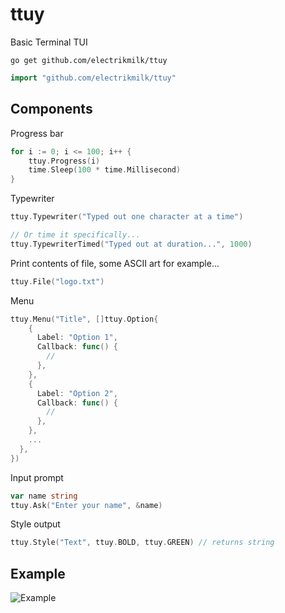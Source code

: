 # ttuy

Basic Terminal TUI

```console
go get github.com/electrikmilk/ttuy
```

```go
import "github.com/electrikmilk/ttuy"
```

## Components

Progress bar
```go
for i := 0; i <= 100; i++ {
    ttuy.Progress(i)
    time.Sleep(100 * time.Millisecond)
}
```

Typewriter
```go
ttuy.Typewriter("Typed out one character at a time")

// Or time it specifically...
ttuy.TypewriterTimed("Typed out at duration...", 1000)
```

Print contents of file, some ASCII art for example...
```go
ttuy.File("logo.txt")
```

Menu
``` go
ttuy.Menu("Title", []ttuy.Option{
    {
      Label: "Option 1",
      Callback: func() {
        //
      },
    },
    {
      Label: "Option 2",
      Callback: func() {
        //
      },
    },
    ...
  },
})
```

Input prompt
```go
var name string
ttuy.Ask("Enter your name", &name)
```

Style output
```go
ttuy.Style("Text", ttuy.BOLD, ttuy.GREEN) // returns string
```

## Example

![Example](https://i.imgur.com/kLwzS6Q.gif)
